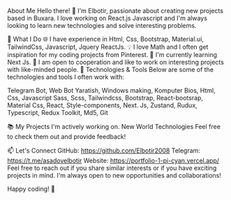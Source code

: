 About Me
Hello there! 👋 I'm Elbotir, passionate about creating new projects based in Buxara. I love working on React.js Javascript and I'm always looking to learn new technologies and solve interesting problems.

🚀 What I Do
🌐 I have experience in Html, Css, Bootstrap, Material.ui, TailwindCss, Javascript, Jquery ReactJs.
💡 I love Math and I often get inspiration for my coding projects from Pinterest.
🌱 I'm currently learning Next Js.
👯 I am open to cooperation and like to work on interesting projects with like-minded people.
🔧 Technologies & Tools
Below are some of the technologies and tools I often work with:

Telegram Bot, Web Bot Yaratish, Windows making, Komputer Bios, Html, Css, Javascript Sass, Scss, Tailwindcss, Bootstrap, React-bootsrap, Material Css, React, Style-components, Next. Js, Zustand, Rudux, Typescript, Redux Toolkit, Md5, Git 

📚 My Projects
I'm actively working on. New World Technologies Feel free to check them out and provide feedback!

📫 Let's Connect
GitHub: https://github.com/Elbotir2008
Telegram: https://t.me/asadovelbotir
Website: https://portfolio-1-pi-cyan.vercel.app/
Feel free to reach out if you share similar interests or if you have exciting projects in mind. I'm always open to new opportunities and collaborations!

Happy coding! 🚀
